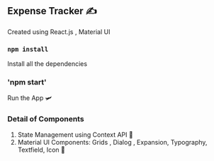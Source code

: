 
## Expense Tracker ✍

Created using React.js , Material UI

### `npm install`
Install all the dependencies

### 'npm start'
Run the App 🛩

### Detail of Components

1) State Management using Context API 📧
2) Material UI Components: Grids , Dialog , 
    Expansion, Typography, Textfield, Icon 💖

